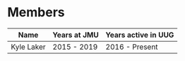 # Members


| Name          | Years at JMU  | Years active in UUG  |
| ------------- | ------------- | -------------------- |
| Kyle Laker    | 2015 - 2019   | 2016 - Present       |
